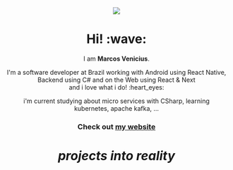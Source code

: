 <div align='center'>
  <img src="https://user-images.githubusercontent.com/94018427/199314128-1aadb2d2-d549-4924-8802-38dea47d187a.png" />
</div>

<h1 align='center'>Hi! :wave:</h1>
<p align='center'>
  I am <strong>Marcos Venicius</strong>.
</p>
<p align='center'>I'm a software developer at Brazil working with Android using React Native, Backend using C# and on the Web using React & Next<br />and i love what i do! :heart_eyes:</p>

<p align="center">i'm current studying about micro services with CSharp, learning kubernetes, apache kafka, ...</p>

<h3 align="center">Check out <a target="_blank" href="https://marcosvenicius.com.br">my website</a></h3>
<h1 align='center'><i>projects into reality</i></h1>

